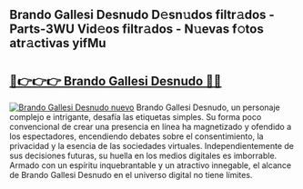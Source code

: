 ## Brando Gallesi Desnudo D𝚎sn𝚞dos filtr𝚊dos - Parts-3WU Vid𝚎os filtr𝚊dos - N𝚞evas f𝚘tos atr𝚊ctivas yifMu

# <h2><a href="http://mb0x8yy.tromn.icu/?c=Brando+Gallesi+Desnudo">🔗👉👉👉 Brando Gallesi Desnudo 🔗🔗</a></h2>

[![Brando Gallesi Desnudo nuevo](https://i.imgur.com/pEAQMta.gif)](http://mb0x8yy.tromn.icu/?c=Brando+Gallesi+Desnudo)
Brando Gallesi Desnudo, un personaje complejo e intrigante, desafía las etiquetas simples. Su forma poco convencional de crear una presencia en línea ha magnetizado y ofendido a los espectadores, encendiendo debates sobre el consentimiento, la privacidad y la esencia de las sociedades virtuales. Independientemente de sus decisiones futuras, su huella en los medios digitales es imborrable. Armado con un espíritu inquebrantable y un atractivo innegable, el alcance de Brando Gallesi Desnudo en el universo digital no tiene límites.
